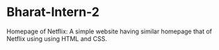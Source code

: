 # Bharat-Intern-2
Homepage of Netflix:
A simple website having similar homepage
that of Netflix using using HTML and
CSS.
